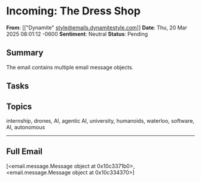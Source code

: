 # Incoming: The Dress Shop
**From**: [["Dynamite" <style@emails.dynamitestyle.com>]]
**Date**: Thu, 20 Mar 2025 08:01:12 -0600
**Sentiment**: Neutral
**Status**: Pending

## Summary
The email contains multiple email message objects.

## Tasks

## Topics
internship, drones, AI, agentic AI, university, humanoids, waterloo, software, AI, autonomous

---

## Full Email
[<email.message.Message object at 0x10c3371b0>, <email.message.Message object at 0x10c334370>]